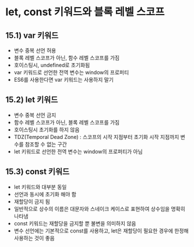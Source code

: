 # let, const 키워드와 블록 레벨 스코프

## 15.1) var 키워드
- 변수 중복 선언 허용
- 블록 레벨 스코프가 아닌, 함수 레벨 스코프를 가짐
- 호이스팅시, undefined로 초기화됨
- var 키워드로 선언한 전역 변수는 window의 프로퍼티
- ES6를 사용한다면 var 키워드는 사용하지 말기

## 15.2) let 키워드
- 변수 중복 선언 금지
- 함수 레벨 스코프가 아닌, 블록 레벨 스코프를 가짐
- 호이스팅시 초기화를 하지 않음
- TDZ(Temporal Dead Zone) : 스코프의 시작 지점부터 초기화 시작 지점까지 변수를 참조할 수 없는 구간
- let 키워드로 선언한 전역 변수는 window의 프로퍼티가 아님

## 15.3) const 키워드
- let 키워드와 대부분 동일
- 선언과 동시에 초기화 해야 함
- 재할당이 금지 됨
- 일반적으로 상수의 이름은 대문자와 스네이크 케이스로 표현하여 상수임을 명확히 나타냄
- const 키워드는 재할당을 금지할 뿐 불변을 의미하지 않음
- 변수 선언에는 기본적으로 const를 사용하고, let은 재할당이 필요한 경우에 한정해 사용하는 것이 좋음